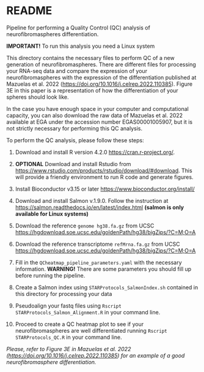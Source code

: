 # README

Pipeline for performing a Quality Control (QC) analysis of neurofibromaspheres differentiation.

**IMPORTANT!** To run this analysis you need a Linux system

This directory contains the necessary files to perform QC of a new generation of neurofibromaspheres. There are different files for processing your RNA-seq data and compare the expression of your neurofibromaspheres with the expression of the differentiation published at Mazuelas et al. 2022 (<https://doi.org/10.1016/j.celrep.2022.110385>). Figure 3E in this paper is a representation of how the differentiation of your spheres should look like.

In the case you have enough space in your computer and computational capacity, you can also download the raw data of Mazuelas et al. 2022 available at EGA under the accession number EGAS00001005907, but it is not strictly necessary for performing this QC analysis.

To perform the QC analysis, please follow these steps:

1.  Download and install R version 4.2.0 <https://cran.r-project.org/>. 

2. **OPTIONAL** Download and install Rstudio from <https://www.rstudio.com/products/rstudio/download/#download>. This will provide a friendly environment to run R code and generate figures.

3.  Install Bioconductor v3.15 or later <https://www.bioconductor.org/install/>

4. Download and install Salmon v.1.9.0. Follow the instruction at <https://salmon.readthedocs.io/en/latest/index.html> **(salmon is only available for Linux systems)**

5. Download the reference `genome hg38.fa.gz` from UCSC <https://hgdownload.soe.ucsc.edu/goldenPath/hg38/bigZips/?C=M;O=A>

6. Download the reference transcriptome `refMrna.fa.gz` from UCSC <https://hgdownload.soe.ucsc.edu/goldenPath/hg38/bigZips/?C=M;O=A>

7. Fill in the `QCheatmap_pipeline_parameters.yaml` with the necessary information. **WARNING!** There are some parameters you should fill up before running the pipeline.

8. Create a Salmon index using `STARProtocols_SalmonIndex.sh` contained in this directory for processing your data

9. Pseudoalign your fastq files using `Rscript STARProtocols_Salmon_Alignment.R` in your command line.

10. Proceed to create a QC heatmap plot to see if your neurofibromaspheres are well differentiated running `Rscript STARProtocols_QC.R` in your command line.

*Please, refer to Figure 3E in Mazuelas et al. 2022  (<https://doi.org/10.1016/j.celrep.2022.110385>) for an example of a good neurofibromasphere differentiation.*
